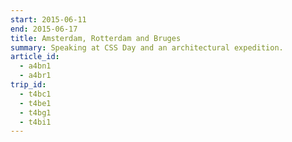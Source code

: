 ```yaml
---
start: 2015-06-11
end: 2015-06-17
title: Amsterdam, Rotterdam and Bruges
summary: Speaking at CSS Day and an architectural expedition.
article_id:
  - a4bn1
  - a4br1
trip_id:
  - t4bc1
  - t4be1
  - t4bg1
  - t4bi1
---
```

